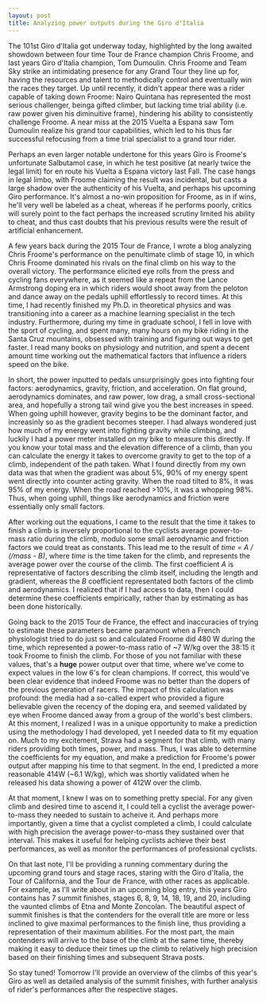 ```yaml
---
layout: post
title: Analyzing power outputs during the Giro d'Italia
---
```


The 101st Giro d'Italia got underway today, highlighted by the long awaited showdown between four time Tour de France champion Chris Froome, and last years Giro d'Italia champion, Tom Dumoulin. Chris Froome and Team Sky strike an intimidating presence for any Grand Tour they line up for, having the resources and talent to methodically control and eventually win the races they target. Up until recently, it didn't appear there was a rider capable of taking down Froome: Nairo Quintana has represented the most serious challenger, beinga gifted climber, but lacking time trial ability (i.e. raw power given his diminuitive frame), hindering his ability to consistently challenge Froome. A near miss at the 2015 Vuelta a Espana saw Tom Dumoulin realize his grand tour capabilities, which led to his thus far successful refocusing from a time trial specialist to a grand tour rider.

Perhaps an even larger notable undertone for this years Giro is Froome's unfortunate Salbutamol case, in which he test positive (at nearly twice the legal limit) for en route his Vuelta a Espana victory last Fall. The case hangs in legal limbo, with Froome claiming the result was incidental, but casts a large shadow over the authenticity of his Vuelta, and perhaps his upcoming Giro performance. It's almost a no-win proposition for Froome, as in if wins, he'll very well be labeled as a cheat, whereas if he performs poorly, critics will surely point to the fact perhaps the increased scrutiny limited his ability to cheat, and thus cast doubts that his previous results were the result of artificial enhancement.

A few years back during the 2015 Tour de France, I wrote a blog analyzing Chris Froome's performance on the penultimate climb of stage 10, in which Chris Froome dominated his rivals on the final climb on his way to the overall victory. The performance elicited eye rolls from the press and cycling fans everywhere, as it seemed like a repeat from the Lance Armstrong doping era in which riders would shoot away from the peloton and dance away on the pedals uphill effortlessly to record times. At this time, I had recently finished my Ph.D. in theoretical physics and was transitioning into a career as a machine learning specialist in the tech industry. Furthermore, during my time in graduate school, I fell in love with the sport of cycling, and spent many, many hours on my bike riding in the Santa Cruz mountains, obsessed with training and figuring out ways to get faster. I read many books on physiology and nutrition, and spent a decent amount time working out the mathematical factors that influence a riders speed on the bike. 

In short, the power inputted to pedals unsurprisingly goes into fighting four factors: aerodynamics, gravity, friction, and acceleration. On flat ground, aerodynamics dominates, and raw power, low drag, a small cross-sectional area, and hopefully a strong tail wind give you the best increases in speed. When going uphill however, gravity begins to be the dominant factor, and increasinly so as the gradient becomes steeper. I had always wondered just how much of my energy went into fighting gravity while climbing, and luckily I had a power meter installed on my bike to measure this directly. If you know your total mass and the elevation difference of a climb, than you can calculate the energy it takes to overcome gravity to get to the top of a climb, independent of the path taken. What I found directly from my own data was that when the gradient was about 5%, 90% of my energy spent went directly into counter acting gravity. When the road tilted to 8%, it was 95% of my energy. When the road reached >10%, it was a whopping 98%. Thus, when going uphill, things like aerodynamics and friction were essentially only small factors.

After working out the equations, I came to the result that the time it takes to finish a climb is inversely proportional to the cyclists average power-to-mass ratio during the climb, modulo some small aerodynamic and friction factors we could treat as constants. This lead me to the result of _time = A / (<power>/mass - B)_, where _time_ is the time taken for the climb, and <power> represents the average power over the course of the climb. The first coefficient _A_ is representative of factors describing the climb itself, including the length and gradient, whereas the _B_ coefficient representated both factors of the climb and aerodynamics. I realized that if I had access to data, then I could determine these coefficients empirically, rather than by estimating as has been done historically.

Going back to the 2015 Tour de France, the effect and inaccuracies of trying to estimate these parameters became paramount when a French physiologist tried to do just so and calculated Froome did 480 W during the time, which represented a power-to-mass ratio of ~7 W/kg over the 38:15 it took Froome to finish the climb. For those of you not familiar with these values, that's a **huge** power output over that time, where we've come to expect values in the low 6's for clean champions. If correct, this would've been clear evidence that indeed Froome was no better than the dopers of the previous generation of racers. The impact of this calculation was profound: the media had a so-called expert who provided a figure believable given the recency of the doping era, and seemed validated by eye when Froome danced away from a group of the world's best climbers. At this moment, I realized I was in a unique opportunity to make a prediction using the methodology I had developed, yet I needed data to fit my equation on. Much to my excitement, Strava had a segment for that climb, with many riders providing both times, power, and mass. Thus, I was able to determine the coefficients for my equation, and make a prediction for Froome's power output after mapping his time to that segment. In the end, I predicted a more reasonable 414W (~6.1 W/kg), which was shortly validated when he released his data showing a power of 412W over the climb. 

At that moment, I knew I was on to something pretty special. For any given climb and desired time to ascend it, I could tell a cyclist the average power-to-mass they needed to sustain to acheive it. And perhaps more importantly, given a time that a cyclist completed a climb, I could calculate with high precision the average power-to-mass they sustained over that interval. This makes it useful for helping cyclists achieve their best performances, as well as monitor the performances of professional cyclists.

On that last note, I'll be providing a running commentary during the upcoming grand tours and stage races, staring with the Giro d'Italia, the Tour of California, and the Tour de France, with other races as applicable. For example, as I'll write about in an upcoming blog entry, this years Giro contains has 7 summit finishes, stages 6, 8, 9, 14, 18, 19, and 20, including the vaunted climbs of Etna and Monte Zoncolan. The beautiful aspect of summit finishes is that the contenders for the overall title are more or less inclined to give maximal performances to the finish line, thus providing a representation of their maximum abilities. For the most part, the main contenders will arrive to the base of the climb at the same time, thereby making it easy to deduce their times up the climb to relatively high precision based on their finishing times and subsequent Strava posts. 

So stay tuned! Tomorrow I'll provide an overview of the climbs of this year's Giro as well as detailed analysis of the summit finishes, with further analysis of rider's performances after the respective stages.
